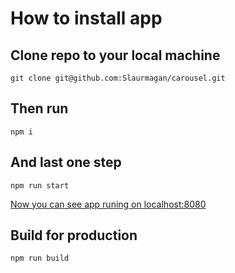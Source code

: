 # How to install app

## Clone repo to your local machine

``` git clone git@github.com:Slaurmagan/carousel.git ```


## Then run

``` npm i ```

## And last one step

``` npm run start ```

[Now you can see app runing on localhost:8080](http://localhost:8080/)

## Build for production 

``` npm run build ```
